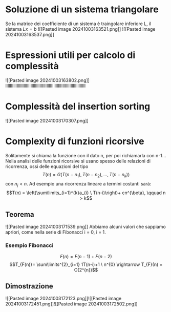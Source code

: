 # Soluzione di un sistema triangolare
Se la matrice dei coefficiente di un sistema è traingolare inferiore L, il sistema $Lx = b$
![[Pasted image 20241003163521.png]]
![[Pasted image 20241003163537.png]]


# Espressioni utili per calcolo di complessità
![[Pasted image 20241003163802.png]]
IlIlIlIlIlIlIlIlIlIlIlIlIlIlIlIlIlIlIlIlIlIlIlIlIlIlIlIlIIlIlIlIlIlIlI

# Complessità del insertion sorting
![[Pasted image 20241003170307.png]]




# Complexity di funzioni ricorsive
Solitamente si chiama la funzione con il dato n, per poi richiamarla con n-1...
Nella analisi delle funzioni ricorsive si usano spesso delle relazioni di ricorrenza, ossi delle equazioni del tipo
$$T(n)=G(T(n-n_1),T(n-n_2),...,T(n-n_k))$$
con $n_{j}<n$. Ad esempio una ricorrenza lineare a termini costanti sarà:
$$T(n) = \left(\sum\limits_{i=1}^{k}a_{i} \ T(n-i)\right)+ cn^{\beta}, \qquad n > k$$
## Teorema
![[Pasted image 20241003171539.png]]
Abbiamo alcuni valori che sappiamo apriori, come nella serie di Fibonacci i = 0, i = 1.

### Esempio Fibonacci
$$F(n) = F(n-1) + F(n-2)$$
$$T_{F(n)}= \sum\limits^{2}_{i=1} 1T(n-i)+1 \ n^{0} \rightarrow T_{F}(n) = O(2^{n})$$
## Dimostrazione

![[Pasted image 20241003172123.png]]![[Pasted image 20241003172451.png]]![[Pasted image 20241003172502.png]]
